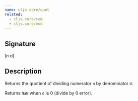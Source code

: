 ```yaml
---
name: cljs.core/quot
related:
  - cljs.core/rem
  - cljs.core/mod
---
```


## Signature
[n d]


## Description

Returns the quotient of dividing numerator `n` by denominator `d`.

Returns `NaN` when `d` is 0 (divide by 0 error).
